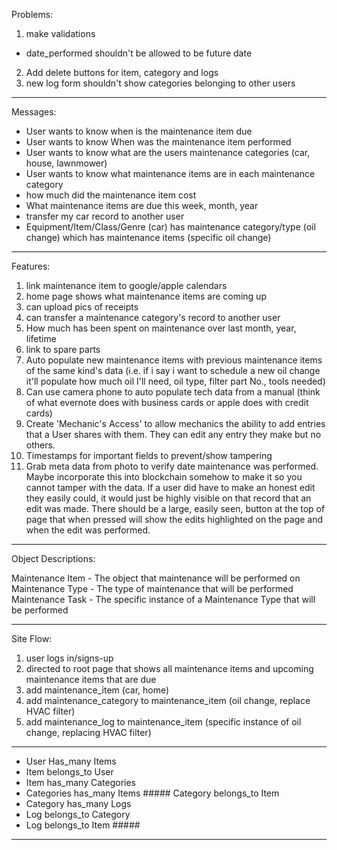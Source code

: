 Problems:
1) make validations
  - date_performed shouldn't be allowed to be future date

2) Add delete buttons for item, category and logs
3) new log form shouldn't show categories belonging to other users

-----------------------------------------------------------------------------------------------------------------------------------------------------------------------------------------
Messages:

- User wants to know when is the maintenance item due
- User wants to know When was the maintenance item performed
- User wants to know what are the users maintenance categories (car, house, lawnmower)
- User wants to know what maintenance items are in each maintenance category
- how much did the maintenance item cost
- What maintenance items are due this week, month, year
- transfer my car record to another user
- Equipment/Item/Class/Genre (car) has maintenance category/type (oil change) which has maintenance items (specific oil change)

-----------------------------------------------------------------------------------------------------------------------------------------------------------------------------------------

Features:
1) link maintenance item to google/apple calendars
2) home page shows what maintenance items are coming up
3) can upload pics of receipts
4) can transfer a maintenance category's record to another user
5) How much has been spent on maintenance over last month, year, lifetime
6) link to spare parts
7) Auto populate new maintenance items with previous maintenance items of the same kind's data (i.e. if i say i want to schedule a new oil change it'll populate how much oil I'll need, oil type, filter part No., tools needed)
8) Can use camera phone to auto populate tech data from a manual (think of what evernote does with business cards or apple does with credit cards)
9) Create 'Mechanic's Access' to allow mechanics the ability to add entries that a User shares with them. They can edit any entry they make but no others.
10) Timestamps for important fields to prevent/show tampering
11) Grab meta data from photo to verify date maintenance was performed. Maybe incorporate this into blockchain somehow to make it so you cannot tamper with the data. If a user did have to make an honest edit they easily could, it would just be highly visible on that record that an edit was made. There should be a large, easily seen, button at the top of page that when pressed will show the edits highlighted on the page and when the edit was performed.

-----------------------------------------------------------------------------------------------------------------------------------------------------------------------------------------

Object Descriptions:

Maintenance Item - The object that maintenance will be performed on
Maintenance Type - The type of maintenance that will be performed
Maintenance Task - The specific instance of a Maintenance Type that will be performed

-----------------------------------------------------------------------------------------------------------------------------------------------------------------------------------------

Site Flow:
1) user logs in/signs-up
2) directed to root page that shows all maintenance items and upcoming maintenance items that are due
3) add maintenance_item (car, home)
4) add maintenance_category to maintenance_item (oil change, replace HVAC filter)
5) add maintenance_log to maintenance_item (specific instance of oil change, replacing HVAC filter)

-----------------------------------------------------------------------------------------------------------------------------------------------------------------------------------------

- User Has_many Items
- Item belongs_to User
- Item has_many Categories
- Categories has_many Items ##### Category belongs_to Item
- Category has_many Logs
- Log belongs_to Category
- Log belongs_to Item #####
-----------------------------------------------------------------------------------------------------------------------------------------------------------------------------------------
